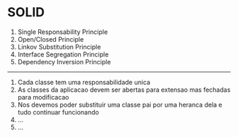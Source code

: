 # SOLID

1. Single Responsability Principle
2. Open/Closed Principle
3. Linkov Substitution Principle
4. Interface Segregation Principle
5. Dependency Inversion Principle

---

1. Cada classe tem uma responsabilidade unica
2. As classes da aplicacao devem ser abertas para extensao mas fechadas para modificacao
3. Nos devemos poder substituir uma classe pai por uma heranca dela e tudo continuar funcionando
4. ...
5. ...
